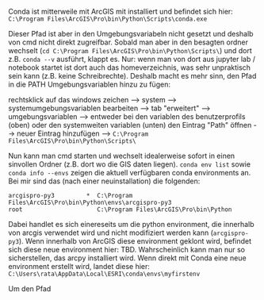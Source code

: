 


Conda ist mitterweile mit ArcGIS mit installiert und befindet sich hier: `C:\Program Files\ArcGIS\Pro\bin\Python\Scripts\conda.exe`

Dieser Pfad ist aber in den Umgebungsvariabeln nicht gesetzt und deshalb von cmd nicht direkt zugreifbar. Sobald man aber in den besagten ordner wechselt
(`cd C:\Program Files\ArcGIS\Pro\bin\Python\Scripts\`) und dort z.B. `conda --v` ausführt, klappt es. Nur: wenn man von dort aus jupyter lab / notebook startet ist dort auch das homeverzeichnis, was sehr unpraktisch sein kann (z.B. keine Schreibrechte). Deshalb macht es mehr sinn, den Pfad in die PATH Umgebungsvariablen hinzu zu fügen:

rechtsklick auf das windows zeichen --> system --> systemumgebungsvariablen bearbeiten --> tab "erweitert" --> 
umgebungsvariablen --> entweder bei den variablen des benutzerprofils (oben) oder den systemweiten variablen (unten) den Eintrag "Path" öffnen --> neuer Eintrag hinzufügen --> `C:\Program Files\ArcGIS\Pro\bin\Python\Scripts\`

Nun kann man cmd starten und wechselt idealerweise sofort in einen sinvollen Ordner (z.B. dort wo die GIS daten liegen).
`conda env list` sowie `conda info --envs` zeigen die aktuell verfügbaren conda environments an. Bei mir sind das (nach einer neuinstallation) die folgenden:

```{bash, evaluate = FALSE}
arcgispro-py3         *  C:\Program Files\ArcGIS\Pro\bin\Python\envs\arcgispro-py3
root                     C:\Program Files\ArcGIS\Pro\bin\Python
```

Dabei handlet es sich einereseits um die python environment, die innerhalb von arcgis verwendet wird und nicht modifiziert werden kann (`arcgispro-py3`). Wenn innerhalb von ArcGIS diese environment geklont wird, befindet sich diese neue environment hier: TBD. Wahrscheinlich kann man nur so sicherstellen, das arcpy installiert wird. Wenn direkt mit Conda eine neue environment erstellt wird, landet diese hier:
`C:\Users\rata\AppData\Local\ESRI\conda\envs\myfirstenv`

Um den Pfad
